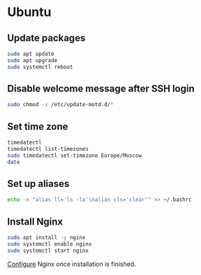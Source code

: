 # Ubuntu

## Update packages

```sh
sudo apt update
sudo apt upgrade
sudo systemctl reboot
```

## Disable welcome message after SSH login

```sh
sudo chmod -x /etc/update-motd.d/*
```

## Set time zone

```sh
timedatectl
timedatectl list-timezones
sudo timedatectl set-timezone Europe/Moscow
date
```

## Set up aliases

```bash
echo -e "alias ll='ls -la'\nalias cls='clear'" >> ~/.bashrc
```

## Install Nginx

```sh
sudo apt install -y nginx
sudo systemctl enable nginx
sudo systemctl start nginx
```

[Configure](nginx.md) Nginx once installation is finished.
